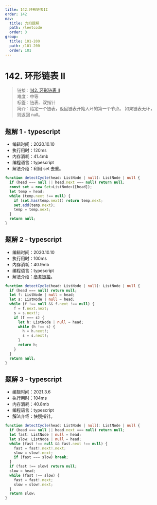 ```yaml
---
title: 142.环形链表II
order: 142
nav:
  title: 力扣题解
  path: /leetcode
  order: 3
group:
  title: 101-200
  path: /101-200
  order: 101
---
```


# 142. 环形链表 II

> 链接：[142. 环形链表 II](https://leetcode-cn.com/problems/linked-list-cycle-ii/)  
> 难度：中等  
> 标签：链表、双指针  
> 简介：给定一个链表，返回链表开始入环的第一个节点。 如果链表无环，则返回 null。

## 题解 1 - typescript

- 编辑时间：2020.10.10
- 执行用时：120ms
- 内存消耗：41.4mb
- 编程语言：typescript
- 解法介绍：利用 set 去重。

```typescript
function detectCycle(head: ListNode | null): ListNode | null {
  if (head === null || head.next === null) return null;
  const set = new Set<ListNode>([head]);
  let temp = head;
  while (temp.next !== null) {
    if (set.has(temp.next)) return temp.next;
    set.add(temp.next);
    temp = temp.next;
  }
  return null;
}
```

## 题解 2 - typescript

- 编辑时间：2020.10.10
- 执行用时：100ms
- 内存消耗：40.9mb
- 编程语言：typescript
- 解法介绍：[参考链接](https://leetcode-cn.com/problems/linked-list-cycle-ii/solution/huan-xing-lian-biao-ii-by-leetcode-solution/)。

```typescript
function detectCycle(head: ListNode | null): ListNode | null {
  if (head === null) return null;
  let f: ListNode | null = head;
  let s: ListNode | null = head;
  while (f !== null && f.next !== null) {
    f = f.next.next;
    s = s.next!;
    if (f === s) {
      let h: ListNode | null = head;
      while (h !== s) {
        h = h.next!;
        s = s.next!;
      }
      return h;
    }
  }
  return null;
}
```

## 题解 3 - typescript

- 编辑时间：2021.3.6
- 执行用时：104ms
- 内存消耗：40.8mb
- 编程语言：typescript
- 解法介绍：快慢指针。

```typescript
function detectCycle(head: ListNode | null): ListNode | null {
  if (head === null || head.next === null) return null;
  let fast: ListNode | null = head;
  let slow: ListNode | null = head;
  while (fast !== null && fast.next !== null) {
    fast = fast!.next!.next;
    slow = slow!.next;
    if (fast === slow) break;
  }
  if (fast !== slow) return null;
  slow = head;
  while (fast !== slow) {
    fast = fast!.next;
    slow = slow!.next;
  }
  return slow;
}
```
